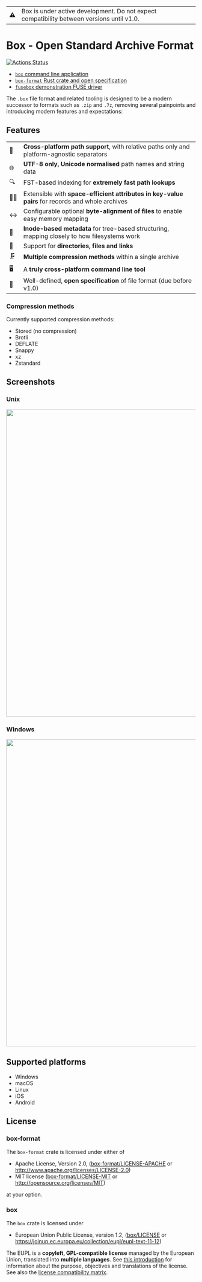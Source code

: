 <table>
<tr><td>⚠️<td>Box is under active development. Do not expect compatibility between versions until v1.0.
</table>

# Box - Open Standard Archive Format

[![Actions Status](https://github.com/bbqsrc/box/workflows/Continuous%20Integration/badge.svg)](https://github.com/bbqsrc/box/actions)

* [`box` command line application](box)
* [`box-format` Rust crate and open specification](box-format)
* [`fusebox` demonstration FUSE driver](fusebox)

The `.box` file format and related tooling is designed to be a modern successor to formats such as 
`.zip` and `.7z`, removing several painpoints and introducing modern features and expectations:

## Features

<table>
<tr><td>🌉<td><strong>Cross-platform path support</strong>, with relative paths only and platform-agnostic separators
<tr><td>🌐<td><strong>UTF-8 only, Unicode normalised</strong> path names and string data
<tr><td>🔍<td>FST-based indexing for <strong>extremely fast path lookups</strong>
<tr><td>👩‍🚀<td>Extensible with <strong>space-efficient attributes in key-value pairs</strong> for records and whole archives
<tr><td>↔️<td>Configurable optional <strong>byte-alignment of files</strong> to enable easy memory mapping
<tr><td>💽<td><strong>Inode-based metadata</strong> for tree-based structuring, mapping closely to how filesystems work
<tr><td>📁<td>Support for <strong>directories, files and links</strong>
<tr><td>🗜️<td><strong>Multiple compression methods</strong> within a single archive
<tr><td>🖥️<td>A <strong>truly cross-platform command line tool</strong>
<tr><td>📜<td>Well-defined, <strong>open specification</strong> of file format (due before v1.0)
</table>

### Compression methods

Currently supported compression methods:

<ul>
<li> Stored (no compression)
<li> Brotli
<li> DEFLATE
<li> Snappy
<li> xz
<li> Zstandard
</ul>

## Screenshots

### Unix

<img width="815" src="https://user-images.githubusercontent.com/279099/92532802-6466cf00-f231-11ea-9fc1-4e9342b37dd3.png">

### Windows

<img width="814" src="https://user-images.githubusercontent.com/279099/92532809-6761bf80-f231-11ea-8ffd-9f86e6fe2cb5.png">

## Supported platforms

* Windows
* macOS
* Linux
* iOS
* Android

## License

### box-format

The `box-format` crate is licensed under either of

 * Apache License, Version 2.0, ([box-format/LICENSE-APACHE](box-format/LICENSE-APACHE) or http://www.apache.org/licenses/LICENSE-2.0)
 * MIT license ([box-format/LICENSE-MIT](box-format/LICENSE-MIT) or http://opensource.org/licenses/MIT)

at your option.

### box

The `box` crate is licensed under

* European Union Public License, version 1.2, ([box/LICENSE](box/LICENSE) or https://joinup.ec.europa.eu/collection/eupl/eupl-text-11-12)

The EUPL is a **copyleft, GPL-compatible license** managed by the European Union, translated into **multiple languages**. See [this introduction](https://joinup.ec.europa.eu/collection/eupl/introduction-eupl-licence) for information about the purpose, objectives and translations of the license. See also the [license compatibility matrix](https://joinup.ec.europa.eu/collection/eupl/matrix-eupl-compatible-open-source-licences).